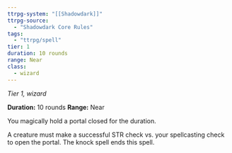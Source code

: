 ```yaml
---
ttrpg-system: "[[Shadowdark]]"
ttrpg-source: 
  - "Shadowdark Core Rules"
tags:
  - "ttrpg/spell"
tier: 1
duration: 10 rounds
range: Near
class:
  - wizard
---
```

*Tier 1, wizard*

**Duration:** 10 rounds
**Range:** Near

You magically hold a portal closed for the duration.

A creature must make a successful STR check vs. your spellcasting check to open the portal. The knock spell ends this spell.
